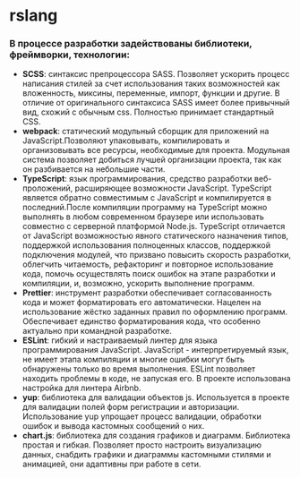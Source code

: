 # rslang

### В процессе разработки задействованы библиотеки, фреймворки, технологии:
* **SCSS**: синтаксис препроцессора SASS. Позволяет ускорить процесс написания стилей за счет использования таких возможностей как вложенность, миксины, переменные, импорт, функции и другие.  В отличие от оригинального синтаксиса SASS имеет более привычный вид, схожий с обычным css. Полностью принимает стандартный CSS.
* **webpack**: статический модульный сборщик для приложений на JavaScript.Позволяют упаковывать, компилировать и организовывать все ресурсы, необходимые для проекта. Модульная система позволяет добиться лучшей организации проекта, так как он разбивается на небольшие части.
* **TypeScript**: язык программирования, средство разработки веб-проложений, расширяющее возможности JavaScript. TypeScript является обратно совместимым с JavaScript и компилируется в последний.После компиляции программу на TypeScript можно выполнять в любом современном браузере или использовать совместно с серверной платформой Node.js. TypeScript отличается от JavaScript возможностью явного статического назначения типов, поддержкой использования полноценных классов, поддержкой подключения модулей, что призвано повысить скорость разработки, облегчить читаемость, рефакторинг и повторное использование кода, помочь осуществлять поиск ошибок на этапе разработки и компиляции, и, возможно, ускорить выполнение программ.
* **Prettier**: инструмент разработки обеспечивает согласованность кода и может форматировать его автоматически. Нацелен на использование жёстко заданных правил по оформлению программ. Обеспечивает единство форматирования кода, что особенно актуально при командной разработке.
* **ESLint**: гибкий и настраиваемый линтер для языка программирования JavaScript. JavaScript - интерпретируемый язык, не имеет этапа компиляции и многие ошибки могут быть обнаружены только во время выполнения. ESLint позволяет находить проблемы в коде, не запуская его. В проекте использована настройка для линтера Airbnb.
* **yup**: библиотека для валидации объектов js. Используется в проекте для валидации полей форм регистрации и авторизации. Использование yup упрощает процесс валидации, обработки ошибок и вывода кастомных сообщений о них. 
* **chart.js**: библиотека для создания графиков и диаграмм. Библиотека простая и гибкая. Позволяет просто настроить визуализацию данных, снабдить графики и диаграммы кастомными стилями и анимацией, они адаптивны при работе в сети.
